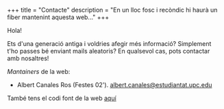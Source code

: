 +++
title = "Contacte"
description = "En un lloc fosc i recòndic hi haurà un fiber mantenint aquesta web..."
+++

Hola!

Ets d'una generació antiga i voldries afegir més informació? Simplement t'ho passes bé enviant mails aleatoris? En qualsevol cas, pots contactar amb nosaltres!

*Mantainers* de la web:

- Albert Canales Ros (Festes 02'). [albert.canales@estudiantat.upc.edu](mailto:albert.canales@estudiantat.upc.edu)

També tens el codi font de la web [aquí](https://github.com/albertcanales/festesfme)
